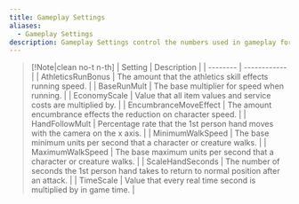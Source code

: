 ```yaml
---
title: Gameplay Settings
aliases:
  - Gameplay Settings
description: Gameplay Settings control the numbers used in gameplay formulas.
---
```

> [!Note|clean no-t n-th]
> | Setting | Description |
> | -------- | ------------ |
> | AthleticsRunBonus  | The amount that the athletics skill effects running speed. |
> | BaseRunMult  | The base multiplier for speed when running. |
> | EconomyScale | Value that all item values and service costs are multiplied by. |
> | EncumbranceMoveEffect | The amount encumbrance effects the reduction on character speed. |
> | HandFollowMult | Percentage rate that the 1st person hand moves with the camera on the x axis. |
> | MinimumWalkSpeed | The base minimum units per second that a character or creature walks. |
> | MaximumWalkSpeed | The base maximum units per second that a character or creature walks. |
> | ScaleHandSeconds | The number of seconds the 1st person hand takes to return to normal position after an attack. |
> | TimeScale | Value that every real time second is multiplied by in game time. |
